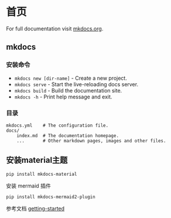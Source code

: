 # 首页

For full documentation visit [mkdocs.org](https://www.mkdocs.org).

## mkdocs

### 安装命令

* `mkdocs new [dir-name]` - Create a new project.
* `mkdocs serve` - Start the live-reloading docs server.
* `mkdocs build` - Build the documentation site.
* `mkdocs -h` - Print help message and exit.

### 目录

```
mkdocs.yml    # The configuration file.
docs/
    index.md  # The documentation homepage.
    ...       # Other markdown pages, images and other files.
```

## 安装material主题

```shell
pip install mkdocs-material
```

安装 mermaid 插件

```
pip install mkdocs-mermaid2-plugin
```

参考文档 [getting-started](https://squidfunk.github.io/mkdocs-material/getting-started/)
